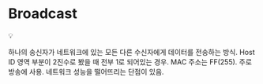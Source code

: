 # Broadcast

<aside>
💡

하나의 송신자가 네트워크에 있는 모든 다른 수신자에게 데이터를 전송하는 방식.
Host ID 영역 부분이 2진수로 봤을 때 전부 1로 되어있는 경우.
MAC 주소는 FF(255).
주로 방송에 사용.
네트워크 성능을 떨어뜨리는 단점이 있음.

</aside>